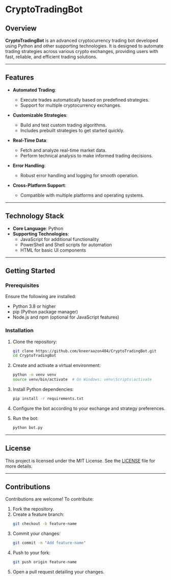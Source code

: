 
# CryptoTradingBot  

## Overview  

**CryptoTradingBot** is an advanced cryptocurrency trading bot developed using Python and other supporting technologies. It is designed to automate trading strategies across various crypto exchanges, providing users with fast, reliable, and efficient trading solutions.  

---

## Features  

- **Automated Trading**:  
  - Execute trades automatically based on predefined strategies.  
  - Support for multiple cryptocurrency exchanges.  

- **Customizable Strategies**:  
  - Build and test custom trading algorithms.  
  - Includes prebuilt strategies to get started quickly.  

- **Real-Time Data**:  
  - Fetch and analyze real-time market data.  
  - Perform technical analysis to make informed trading decisions.  

- **Error Handling**:  
  - Robust error handling and logging for smooth operation.  

- **Cross-Platform Support**:  
  - Compatible with multiple platforms and operating systems.  

---

## Technology Stack  

- **Core Language**: Python  
- **Supporting Technologies**:  
  - JavaScript for additional functionality  
  - PowerShell and Shell scripts for automation  
  - HTML for basic UI components  

---

## Getting Started  

### Prerequisites  

Ensure the following are installed:  
- Python 3.8 or higher  
- pip (Python package manager)  
- Node.js and npm (optional for JavaScript features)  

### Installation  

1. Clone the repository:  
   ```bash  
   git clone https://github.com/kneeraazon404/CryptoTradingBot.git  
   cd CryptoTradingBot  
   ```  

2. Create and activate a virtual environment:  
   ```bash  
   python -m venv venv  
   source venv/bin/activate  # On Windows: venv\Scripts\activate  
   ```  

3. Install Python dependencies:  
   ```bash  
   pip install -r requirements.txt  
   ```  

4. Configure the bot according to your exchange and strategy preferences.  

5. Run the bot:  
   ```bash  
   python bot.py  
   ```  

---

## License  

This project is licensed under the MIT License. See the [LICENSE](LICENSE) file for more details.  

---

## Contributions  

Contributions are welcome! To contribute:  

1. Fork the repository.  
2. Create a feature branch:  
   ```bash  
   git checkout -b feature-name  
   ```  
3. Commit your changes:  
   ```bash  
   git commit -m "Add feature-name"  
   ```  
4. Push to your fork:  
   ```bash  
   git push origin feature-name  
   ```  
5. Open a pull request detailing your changes.  
